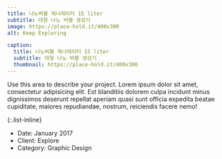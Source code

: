 ```yaml
---
title: 나노버블 제너레이터 15 liter
subtitle: 대형 나노 버블 생성기
image: https://place-hold.it/400x300
alt: Keep Exploring

caption:
  title: 나노버블 제너레이터 15 liter
  subtitle: 대형 나노 버블 생성기
  thumbnail: https://place-hold.it/400x300
---
```


Use this area to describe your project. Lorem ipsum dolor sit amet, consectetur adipisicing elit. Est blanditiis dolorem culpa incidunt minus dignissimos deserunt repellat aperiam quasi sunt officia expedita beatae cupiditate, maiores repudiandae, nostrum, reiciendis facere nemo!

{:.list-inline}

- Date: January 2017
- Client: Explore
- Category: Graphic Design
